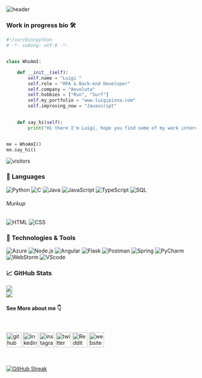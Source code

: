 ![header](https://capsule-render.vercel.app/api?height=200&type=waving&text=Welcome%20To%20My%20GitHub&fontSize=40&animation=fadeIn&color=gradient&customColorList=4,3,2)




### Work in progress bio 🛠


```python
#!/usr/bin/python
# -*- coding: utf-8 -*-


class WhoAmI:

    def __init__(self):
        self.name = "Luigi "
        self.role = "RPA & Back-end Developer"
        self.company = "Aevoluta"
        self.hobbies = ["Run", "Surf"]
        self.my_portfolio = "www.luigipinna.com"
        self.improving_now = "Javascript"
        

    def say_hi(self):
        print("Hi there I'm Luigi, hope you find some of my work interesting.")


me = WhoAmI()
me.say_hi()
```

![visitors](https://visitor-badge.laobi.icu/badge?page_id=luigiPinna.luigiPinna)

### 🧬 Languages

![Python](https://img.shields.io/badge/-Python-000?&logo=Python)
![C](https://img.shields.io/badge/-C-000?&logo=C)
![Java](https://img.shields.io/badge/-Java-000?&logo=Java&logoColor=007396)
![JavaScript](https://img.shields.io/badge/-JavaScript-000?&logo=JavaScript)
![TypeScript](https://img.shields.io/badge/-TypeScript-000?&logo=TypeScript)
![SQL](https://img.shields.io/badge/-SQL-000?&logo=MySQL)

###### Murkup

![HTML](https://img.shields.io/badge/-html5-000?&logo=html5)
![CSS](https://img.shields.io/badge/-CSS3-000?&logo=CSS3&logoColor=004FF9)


### 🔧 Technologies & Tools

![Azure](https://img.shields.io/badge/-microsoftazure-000?&logo=microsoftazure&logoColor=3399ff)
![Node.js](https://img.shields.io/badge/-Node.js-000?&logo=node.js)
![Angular](https://img.shields.io/badge/-Angular-000?&logo=Angular)
![Flask](https://img.shields.io/badge/-Flask-000?&logo=Flask)
![Postman](https://img.shields.io/badge/-Postman-000?&logo=Postman)
![Spring](https://img.shields.io/badge/-Spring-000?&logo=Spring)
![PyCharm](https://img.shields.io/badge/-pycharm-000?&logo=pycharm)
![WebStorm](https://img.shields.io/badge/-webstorm-000?&logo=webstorm)
![VScode](https://img.shields.io/badge/-visualstudio-000?&logo=visualstudio&logoColor=0066ff)

### 📈 GitHub Stats

<picture>
<source 
  srcset="https://github-readme-stats.vercel.app/api?username=luigiPinna&show_icons=true&theme=dark"
  media="(prefers-color-scheme: dark)"
/>
<source
  srcset="https://github-readme-stats.vercel.app/api?username=luigiPinna&show_icons=true"
  media="(prefers-color-scheme: light), (prefers-color-scheme: no-preference)"
/>
<img src="https://github-readme-stats.vercel.app/api?username=luigiPinna&show_icons=true" />
</picture>
<br>
<picture>
  <source
   srcset="https://github-readme-stats.vercel.app/api/top-langs/?username=luigiPinna&layout=compact&show_icons=true&theme=dark"
  media="(prefers-color-scheme: dark)"
          />
  <source
  srcset="https://github-readme-stats.vercel.app/api?username=luigiPinna&show_icons=true"
  media="(prefers-color-scheme: light), (prefers-color-scheme: no-preference)"
/>
<img src="https://github-readme-stats.vercel.app/api?username=luigiPinna&show_icons=true" />
</picture>

<br>

#### See More about me 👇

<br>

[<img src='https://cdn.jsdelivr.net/npm/simple-icons@3.0.1/icons/github.svg' alt='github' height='40'>](https://github.com/@luigiPinna)  [<img src='https://cdn.jsdelivr.net/npm/simple-icons@3.0.1/icons/linkedin.svg' alt='linkedin' height='40'>](https://www.linkedin.com/in/luigi-pinna-7a651656/)  [<img src='https://cdn.jsdelivr.net/npm/simple-icons@3.0.1/icons/instagram.svg' alt='instagram' height='40'>](https://www.instagram.com/reallurby/)  [<img src='https://cdn.jsdelivr.net/npm/simple-icons@3.0.1/icons/twitter.svg' alt='twitter' height='40'>](https://twitter.com/luigiLurby)  [<img src='https://cdn.jsdelivr.net/npm/simple-icons@3.0.1/icons/reddit.svg' alt='Reddit' height='40'>](https://www.reddit.com/user/Neat_Arm_8072)  [<img src='https://cdn.jsdelivr.net/npm/simple-icons@3.0.1/icons/icloud.svg' alt='website' height='40'>](www.luigipinna.com)  

<br>

[![GitHub Streak](https://streak-stats.demolab.com?user=luigiPinna&theme=dark)](https://git.io/streak-stats)
